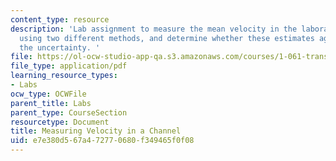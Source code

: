```yaml
---
content_type: resource
description: 'Lab assignment to measure the mean velocity in the laboratory flume
  using two different methods, and determine whether these estimates agree within
  the uncertainty. '
file: https://ol-ocw-studio-app-qa.s3.amazonaws.com/courses/1-061-transport-processes-in-the-environment-fall-2008/e7e380d567a472770680f349465f0f08_lab1velinchannel.pdf
file_type: application/pdf
learning_resource_types:
- Labs
ocw_type: OCWFile
parent_title: Labs
parent_type: CourseSection
resourcetype: Document
title: Measuring Velocity in a Channel
uid: e7e380d5-67a4-7277-0680-f349465f0f08
---
```

